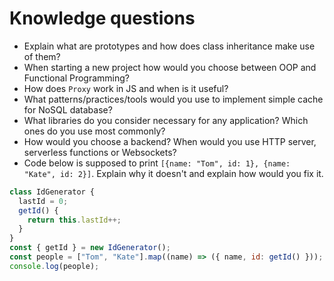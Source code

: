 # Knowledge questions

- Explain what are prototypes and how does class inheritance make use of them?
- When starting a new project how would you choose between OOP and Functional Programming?
- How does `Proxy` work in JS and when is it useful?
- What patterns/practices/tools would you use to implement simple cache for NoSQL database?
- What libraries do you consider necessary for any application? Which ones do you use most commonly?
- How would you choose a backend? When would you use HTTP server, serverless functions or Websockets?
- Code below is supposed to print `[{name: "Tom", id: 1}, {name: "Kate", id: 2}]`. Explain why it doesn't and explain how would you fix it.

```js
class IdGenerator {
  lastId = 0;
  getId() {
    return this.lastId++;
  }
}
const { getId } = new IdGenerator();
const people = ["Tom", "Kate"].map((name) => ({ name, id: getId() }));
console.log(people);
```

